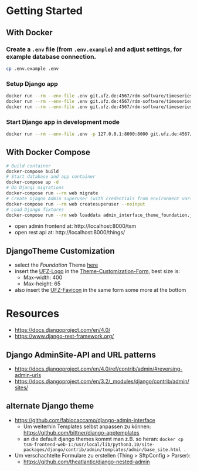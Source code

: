 # Getting Started

## With Docker

### Create a `.env` file (from `.env.example`) and adjust settings, for example database connection.

```bash
cp .env.example .env
```

### Setup Django app

```bash
docker run --rm --env-file .env git.ufz.de:4567/rdm-software/timeseries-management/tsm-frontend/tsm-frontend:latest migrate
docker run --rm --env-file .env git.ufz.de:4567/rdm-software/timeseries-management/tsm-frontend/tsm-frontend:latest createsuperuser --noinput
docker run --rm --env-file .env git.ufz.de:4567/rdm-software/timeseries-management/tsm-frontend/tsm-frontend:latest loaddata admin_interface_theme_foundation.json
```

### Start Django app in development mode

  ```bash
  docker run --rm --env-file .env -p 127.0.0.1:8000:8000 git.ufz.de:4567/rdm-software/timeseries-management/tsm-frontend/tsm-frontend:latest runserver 0.0.0.0:8000
  ```

## With Docker Compose

```bash
# Build container
docker-compose build
# Start database and app container
docker-compose up -d
# Do Djangi migrations
docker-compose run --rm web migrate
# Create Djagno Admin superuser (with credentials from environment vars)
docker-compose run --rm web createsuperuser --noinput
# Load Django fixtures
docker-compose run --rm web loaddata admin_interface_theme_foundation.json
```

- open admin frontend at: http://localhost:8000/tsm
- open rest api at: http://localhost:8000/things/

## DjangoTheme Customization
- select the *Foundation* Theme [here](http://localhost:8000/tsm/admin_interface/theme/)
- insert the [UFZ-Logo](admin-interface/logo/UFZ_Logo_SW_RGB_invertiert_DE.png) in the [Theme-Customization-Form](http://localhost:8000/tsm/admin_interface/theme/2/change/), best size is: 
  - Max-width: 400
  - Max-height: 65
- also insert the [UFZ-Favicon](admin-interface/favicon/favicon.ico) in the same form some more at the bottom 
 

# Resources
- https://docs.djangoproject.com/en/4.0/
- https://www.django-rest-framework.org/

## Django AdminSite-API and URL patterns
- https://docs.djangoproject.com/en/4.0/ref/contrib/admin/#reversing-admin-urls
- https://docs.djangoproject.com/en/3.2/_modules/django/contrib/admin/sites/

## alternate Django theme
- https://github.com/fabiocaccamo/django-admin-interface
  - Um weiterhin Templates selbst anpassen zu können: https://github.com/bittner/django-apptemplates
  - an die default django themes kommt man z.B. so heran: ``docker cp tsm-frontend-web-1:/usr/local/lib/python3.10/site-packages/django/contrib/admin/templates/admin/base_site.html .`` 
- Um verschachtelte Formulare zu erstellen (Thing > SftpConfig > Parser):
  - https://github.com/theatlantic/django-nested-admin
